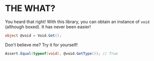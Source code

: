 # THE WHAT?

You heard that right! With this library, you can obtain an instance of `void` (although boxed). It has never been easier!

```cs
object @void = Void.Get();
```

Don't believe me? Try it for yourself!

```cs
Assert.Equal(typeof(void), @void.GetType()); // True
```
